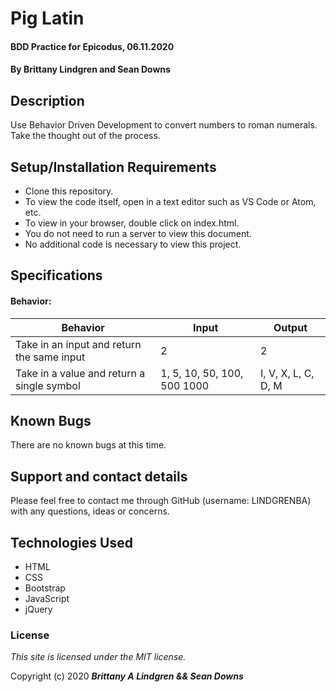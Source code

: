 # Pig Latin

#### BDD Practice for Epicodus, 06.11.2020

#### By Brittany Lindgren and Sean Downs

## Description

Use Behavior Driven Development to convert numbers to roman numerals. Take the thought out of the process.

## Setup/Installation Requirements

* Clone this repository.
* To view the code itself, open in a text editor such as VS Code or Atom, etc.
* To view in your browser, double click on index.html.
* You do not need to run a server to view this document.
* No additional code is necessary to view this project.

## Specifications

#### Behavior: 
| Behavior | Input | Output |
| -------- | ----- | ------ |
| Take in an input and return the same input | 2 | 2 |
| Take in a value and return a single symbol | 1, 5, 10, 50, 100, 500 1000 | I, V, X, L, C, D, M |


## Known Bugs

There are no known bugs at this time.

## Support and contact details

Please feel free to contact me through GitHub (username: LINDGRENBA) with any questions, ideas or concerns.

## Technologies Used

* HTML
* CSS
* Bootstrap
* JavaScript
* jQuery

### License

*This site is licensed under the MIT license.*

Copyright (c) 2020 **_Brittany A Lindgren && Sean Downs_**